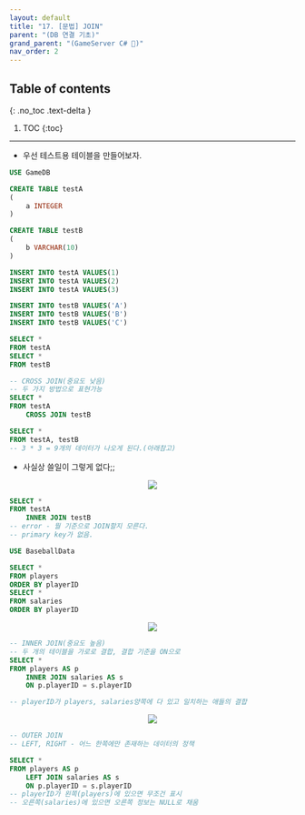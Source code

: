 ```yaml
---
layout: default
title: "17. [문법] JOIN"
parent: "(DB 연결 기초)"
grand_parent: "(GameServer C# 🎯)"
nav_order: 2
---
```


## Table of contents
{: .no_toc .text-delta }

1. TOC
{:toc}

---

* 우선 테스트용 테이블을 만들어보자.

```sql
USE GameDB

CREATE TABLE testA
(
    a INTEGER
)

CREATE TABLE testB
(
    b VARCHAR(10)
)

INSERT INTO testA VALUES(1)
INSERT INTO testA VALUES(2)
INSERT INTO testA VALUES(3)

INSERT INTO testB VALUES('A')
INSERT INTO testB VALUES('B')
INSERT INTO testB VALUES('C')

SELECT *
FROM testA
SELECT *
FROM testB
```

```sql
-- CROSS JOIN(중요도 낮음)
-- 두 가지 방법으로 표현가능
SELECT *
FROM testA
    CROSS JOIN testB

SELECT *
FROM testA, testB
-- 3 * 3 = 9개의 데이터가 나오게 된다.(아래참고)
```

* 사실상 쓸일이 그렇게 없다;;

<p align="center">
  <img src="https://taehyungs-programming-blog.github.io/blog/assets/images/database/basic-17-1.png"/>
</p>

```sql
SELECT *
FROM testA
    INNER JOIN testB
-- error - 뭘 기준으로 JOIN할지 모른다.
-- primary key가 없음.
```

```sql
USE BaseballData

SELECT *
FROM players
ORDER BY playerID
SELECT *
FROM salaries
ORDER BY playerID
```

<p align="center">
  <img src="https://taehyungs-programming-blog.github.io/blog/assets/images/database/basic-17-2.png"/>
</p>

```sql
-- INNER JOIN(중요도 높음)
-- 두 개의 테이블을 가로로 결합, 결합 기준을 ON으로
SELECT *
FROM players AS p
    INNER JOIN salaries AS s
    ON p.playerID = s.playerID

-- playerID가 players, salaries양쪽에 다 있고 일치하는 애들의 결합
```

<p align="center">
  <img src="https://taehyungs-programming-blog.github.io/blog/assets/images/database/basic-17-3.png"/>
</p>

```sql
-- OUTER JOIN
-- LEFT, RIGHT - 어느 한쪽에만 존재하는 데이터의 정책

SELECT *
FROM players AS p
    LEFT JOIN salaries AS s
    ON p.playerID = s.playerID
-- playerID가 왼쪽(players)에 있으면 무조건 표시
-- 오른쪽(salaries)에 있으면 오른쪽 정보는 NULL로 채움
```